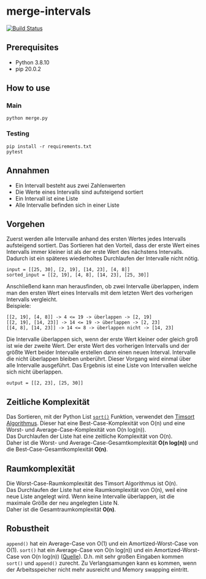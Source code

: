 # merge-intervals

[![Build Status](https://www.travis-ci.com/Drinkler/merge-intervals.svg?branch=main)](https://www.travis-ci.com/Drinkler/merge-intervals)

## Prerequisites

* Python 3.8.10
* pip 20.0.2

## How to use

### Main

```
python merge.py
```

### Testing

```
pip install -r requirements.txt
pytest
```

## Annahmen

* Ein Intervall besteht aus zwei Zahlenwerten
* Die Werte eines Intervalls sind aufsteigend sortiert
* Ein Intervall ist eine Liste
* Alle Intervalle befinden sich in einer Liste

## Vorgehen

Zuerst werden alle Intervalle anhand des ersten Wertes jedes Intervalls aufsteigend sortiert. Das Sortieren hat den Vorteil, dass der erste Wert eines Intervalls immer kleiner ist als der erste Wert des nächstens Intervalls. Dadurch ist ein späteres wiederholtes Durchlaufen der Intervalle nicht nötig.
```
input = [[25, 30], [2, 19], [14, 23], [4, 8]]
sorted_input = [[2, 19], [4, 8], [14, 23], [25, 30]]
```
Anschließend kann man herausfinden, ob zwei Intervalle überlappen, indem man den ersten Wert eines Intervalls mit dem letzten Wert des vorherigen Intervalls vergleicht.<br/>
Beispiele:
```
[[2, 19], [4, 8]] -> 4 <= 19 -> überlappen -> [2, 19]
[[2, 19], [14, 23]] -> 14 <= 19 -> überlappen -> [2, 23]
[[4, 8], [14, 23]] -> 14 <= 8 -> überlappen nicht -> [14, 23]
```
Die Intervalle überlappen sich, wenn der erste Wert kleiner oder gleich groß ist wie der zweite Wert. Der erste Wert des vorherigen Intervalls und der größte Wert beider Intervalle erstellen dann einen neuen Interval. Intervalle die nicht überlappen bleiben unberührt. Dieser Vorgang wird einmal über alle Intervalle ausgeführt. Das Ergebnis ist eine Liste von Intervallen welche sich nicht überlappen.
```
output = [[2, 23], [25, 30]]
```

## Zeitliche Komplexität

Das Sortieren, mit der Python List [`sort()`](https://docs.python.org/3/library/stdtypes.html#list.sort) Funktion, verwendet den [Timsort Algorithmus](https://en.wikipedia.org/wiki/Timsort). Dieser hat eine Best-Case-Komplexität von O(n) und eine Worst- und Average-Case-Komplexität von O(n log(n)).<br/>
Das Durchlaufen der Liste hat eine zeitliche Komplexität von O(n).<br/>
Daher ist die Worst- und Average-Case-Gesamtkomplexität **O(n log(n))** und die Best-Case-Gesamtkomplexität **O(n)**.

## Raumkomplexität

Die Worst-Case-Raumkomplexität des Timsort Algorithmus ist O(n).<br/>
Das Durchlaufen der Liste hat eine Raumkomplexität von O(n), weil eine neue Liste angelegt wird. Wenn keine Intervalle überlappen, ist die maximale Größe der neu angelegten Liste N.<br/>
Daher ist die Gesamtraumkomplexität **O(n)**.

## Robustheit

`append()` hat ein Average-Case von O(1) und ein Amortized-Worst-Case von O(1).
`sort()` hat ein Average-Case von O(n log(n)) und ein Amortized-Worst-Case von O(n log(n)) ([Quelle](https://wiki.python.org/moin/TimeComplexity)).
D.h. mit sehr großen Eingaben kommen `sort()` und `append()` zurecht. Zu Verlangsamungen kann es kommen, wenn der Arbeitsspeicher nicht mehr ausreicht und Memory swapping eintritt.